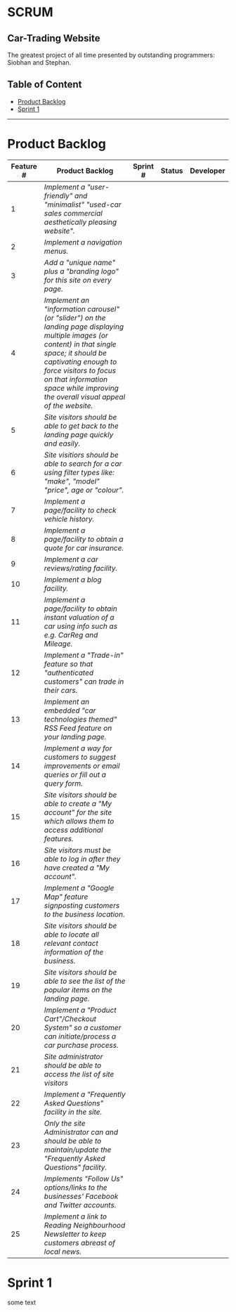 # SCRUM
## Car-Trading Website
The greatest project of all time presented by outstanding programmers: Siobhan and Stephan.



## Table of Content
* [Product Backlog](#productbacklog)
* [Sprint 1](#sprint-1)
------------------------------------




# <a name="productbacklog"></a> Product Backlog

Feature # | Product Backlog | Sprint # | Status | Developer
--- | --- | --- | --- | --- 
1 | *Implement a  "user-friendly" and "minimalist"  "used-car sales commercial aesthetically pleasing website".*
2 | *Implement a navigation menus.*
3 | *Add a "unique name" plus  a "branding logo" for this site on every page.*
4 | *Implement an "information carousel" (or "slider") on the landing page displaying multiple images (or content) in that single space; it should be captivating enough to force visitors to focus on that information space while improving the overall visual appeal of the website.*
5 | *Site visitors should be able to get back to the landing page quickly and easily.*
6 | *Site visitiors should be able to search for a car  using filter types like: "make",  "model" "price", age or "colour".*
7 | *Implement a page/facility to check vehicle history.*
8 | *Implement a page/facility to obtain a quote for car insurance.*
9 | *Implement a car reviews/rating facility.*
10 | *Implement a blog facility.*
11 | *Implement a page/facility to obtain instant valuation of a car using info such as e.g. CarReg and Mileage.*
12 | *Implement a  "Trade-in" feature so that "authenticated customers" can trade in their cars.*
13 | *Implement an embedded "car technologies themed" RSS Feed feature on your landing page.*
14 | *Implement a way for customers to suggest improvements or  email queries or fill out a query form.*
15 | *Site visitors should be able to create a "My account" for the site which allows them to access additional features.*
16 | *Site visitors must be able to log in after they have created a "My account".*
17 | *Implement a "Google Map" feature signposting customers to the business location.*
18 | *Site visitors should be able to locate all relevant contact information of the business.*
19 | *Site visitors should be able to see the list of the popular items on the landing page.*
20 | *Implement a "Product Cart"/Checkout System" so a customer can initiate/process a car purchase process.*
21 | *Site administrator should be able to access the list of site visitors*
22 | *Implement a "Frequently Asked Questions" facility in the site.*
23 | *Only the site Administrator can and should be able to maintain/update the "Frequently Asked Questions" facility.*
24 | *Implements  "Follow Us" options/links to the businesses' Facebook and Twitter accounts.*
25 | *Implement a link to Reading Neighbourhood Newsletter to keep customers abreast of local news.*















# <a name="sprint-1"></a> Sprint 1

some text

